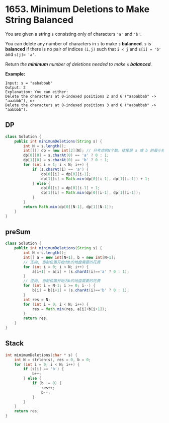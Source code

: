 # 1653. Minimum Deletions to Make String Balanced

You are given a string `s` consisting only of characters `'a'` and `'b'`.

You can delete any number of characters in `s` to make `s` **balanced**. `s` is **balanced** if there is no pair of indices `(i,j)` such that `i < j` and `s[i] = 'b'` and `s[j]= 'a'`.

Return *the **minimum** number of deletions needed to make* `s` ***balanced***.

 

**Example:**

```
Input: s = "aababbab"
Output: 2
Explanation: You can either:
Delete the characters at 0-indexed positions 2 and 6 ("aababbab" -> "aaabbb"), or
Delete the characters at 0-indexed positions 3 and 6 ("aababbab" -> "aabbbb").
```

## DP

```java
class Solution {
    public int minimumDeletions(String s) {
        int N = s.length();
        int[][] dp = new int[2][N]; // 只考虑前N个数，结尾是 a 或 b 的最小修改次数
        dp[0][0] = s.charAt(0) == 'a' ? 0 : 1;
        dp[1][0] = s.charAt(0) == 'b' ? 0 : 1;
        for (int i = 1; i < N; i++) {
            if (s.charAt(i) == 'a') {
                dp[0][i] = dp[0][i-1];
                dp[1][i] = Math.min(dp[0][i-1], dp[1][i-1]) + 1;
            } else {
                dp[0][i] = dp[0][i-1] + 1;
                dp[1][i] = Math.min(dp[0][i-1], dp[1][i-1]);
            }
        }
        return Math.min(dp[0][N-1], dp[1][N-1]);
    }
}
```

## preSum

```java
class Solution {
    public int minimumDeletions(String s) {
        int N = s.length();
        int[] a = new int[N+1], b = new int[N+1];
        // 正向, 当前位置开始为b的地盘需要的花费
        for (int i = 0; i < N; i++) {
            a[i+1] = a[i] + (s.charAt(i)=='a' ? 0 : 1);
        }
        // 逆向, 当前位置开始为b的地盘需要的花费
        for (int i = N-1; i >= 0; i--) {
            b[i] = b[i+1] + (s.charAt(i)=='b' ? 0 : 1);
        }
        int res = N;
        for (int i = 0; i < N; i++) {
            res = Math.min(res, a[i]+b[i+1]);
        }
        return res;
    }
}
```

##  Stack

```c
int minimumDeletions(char * s) {
    int N = strlen(s), res = 0, b = 0;
    for (int i = 0; i < N; i++) {
        if (s[i] == 'b') {
            b++;
        } else {
            if (b != 0) {
                res++;
                b--;
            }
        }
    }
    return res;
}
```

